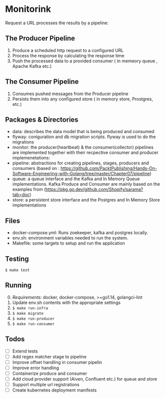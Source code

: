 # Monitorink

Request a URL processes the results by a pipeline:

## The Producer Pipeline

1. Produce a scheduled http request to a configured URL
2. Process the response by calculating the response time
3. Push the processed data to a provided consumer ( in memeory queue , Apache Kafka etc.)

## The Consumer Pipeline

1. Consumes pushed messages from the Producer pipeline
2. Persists them into any configured store ( in memory store, Prostgres, etc.)

## Packages & Directories

- data: describes the data model that is being produced and consumed
- flyway: coniguration and db migration scripts. flyway is used to do the migrations
- monitor: the producer(heartbeat) & the consumer(collector) pipelines are implemented together with their
  recpective consumer and producer implemenetations:
- pipeline: abstractions for creating pipelines, stages, producers and consumers (based on : https://github.com/PacktPublishing/Hands-On-Software-Engineering-with-Golang/tree/master/Chapter07/pipeline)
- queue: a queue interface and the Kafka and In Memory Queue implementations. Kafka Produce and Consumer are mainly based on the examples from (https://pkg.go.dev/github.com/Shopify/sarama?tab=doc)
- store: a persistent store interface and the Postgres and In Memory Store implementations

## Files

- docker-compose.yml: Runs zoekeeper, kafka and postgres locally.
- env.sh: environment variables needed to run the system.
- Makefile: some targets to setup and run the application

## Testing

`$ make test`

## Running

0. _Requirements:_ docker, docker-compose, >=go1.14, golangci-lint
1. Update env.sh contents with the appropriate settings
2. `$ make run-infra`
3. `$ make migrate`
4. `$ make run-producer`
5. `$ make run-consumer`

## Todos

- [ ] Extend tests
- [ ] Add regex matcher stage to pipeline
- [ ] Improve offset handling in consumer pipelin
- [ ] Improve error handling
- [ ] Containerize produce and consumer
- [ ] Add cloud provider support (Aiven, Confluent etc.) for queue and store
- [ ] Support multiple url registrations
- [ ] Create kubernetes deployment manifests
